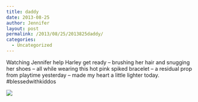 ```yaml
---
title: daddy
date: 2013-08-25
author: Jennifer
layout: post
permalink: /2013/08/25/2013825daddy/
categories:
  - Uncategorized
---
```

Watching Jennifer help Harley get ready &#8211; brushing her hair and snugging her shoes &#8211; all while wearing this hot pink spiked bracelet &#8211; a residual prop from playtime yesterday &#8211; made my heart a little lighter today. #blessedwithkiddos

<div class="image-gallery-wrapper">
  <p>
    <img src="http://static1.squarespace.com/static/50db6bb3e4b015296cd43789/50dfa5b1e4b0dc6320e0b5ea/521a5cc3e4b090faa023b55a/1377459943114/2013-08-25+10.21.58.jpg.58.jpg?format=original" />
  </p>
</div>
